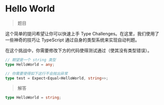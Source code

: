 # Hello World

<BtnGroup 
  issue="https://tsch.js.org/13/solutions"
  answer="https://github.com/type-challenges/type-challenges/issues/31822"
/>

> 题目

这个简单的提问希望让你可以快速上手 Type Challenges。在这里，我们使用了一些神奇的技巧让 TypeScript 通过自身的类型系统来实现自动判题。

在这个挑战中，你需要修改下方的代码使得测试通过（使其没有类型错误）。

```ts
// 期望是一个 string 类型
type HelloWorld = any;
```

```ts
// 你需要使得如下这行不会抛出异常
type test = Expect<Equal<HelloWorld, string>>;
```

> 解答

```ts
type HelloWorld = string;
```
